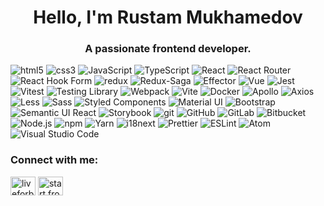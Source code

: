 <h1 align="center">Hello, I'm Rustam Mukhamedov</h1>
<h3 align="center">A passionate frontend developer.</h3>

<p>
<img alt="html5" src="https://img.shields.io/badge/-HTML5-E34F26?style=flat&logo=html5&logoColor=white" />
<img alt="css3" src="https://img.shields.io/badge/-CSS3-1572B6?style=flat&logo=css3&logoColor=white" />
<img alt="JavaScript" src="https://img.shields.io/badge/-JavaScript-F7DF1E?style=flat&logo=javascript&logoColor=white" />
<img alt="TypeScript" src="https://img.shields.io/badge/-TypeScript-007ACC?style=flat&logo=typescript&logoColor=white" />
<img alt="React" src="https://img.shields.io/badge/-React-45b8d8?style=flat&logo=react&logoColor=white" />
<img alt="React Router" src="https://img.shields.io/badge/-React_Router-CA4245?style=flat&logo=react-router&logoColor=white" />
<img alt="React Hook Form" src="https://img.shields.io/badge/-React_Hook_Form-EC5990?style=flat&logo=react-hook-form&logoColor=white" />
<img alt="redux" src="https://img.shields.io/badge/-Redux-764ABC?style=flat&logo=redux&logoColor=white" />
<img alt="Redux-Saga" src="https://img.shields.io/badge/-Redux_Saga-999999?style=flat&logo=redux-saga&logoColor=white" />
<img alt="Effector" src="https://img.shields.io/badge/-Effector-F36001?style=flat&logo=meteor&logoColor=white" />
<img alt="Vue" src="https://img.shields.io/badge/-Vue.js-4FC08D?style=flat&logo=vue.js&logoColor=white" />
<img alt="Jest" src="https://img.shields.io/badge/-Jest-C21325?style=flat&logo=jest&logoColor=white" />
<img alt="Vitest" src="https://img.shields.io/badge/-Vitest-6E9F18?style=flat&logo=vitest&logoColor=white" />
<img alt="Testing Library" src="https://img.shields.io/badge/-Testing_Library-E33332?style=flat&logo=Testing-Library&logoColor=white" />
  
<img alt="Webpack" src="https://img.shields.io/badge/-Webpack-8DD6F9?style=flat&logo=webpack&logoColor=white" />
<img alt="Vite" src="https://img.shields.io/badge/-Vite-646CFF?style=flat&logo=vite&logoColor=white" />
<img alt="Docker" src="https://img.shields.io/badge/-Docker-46a2f1?style=flat&logo=docker&logoColor=white" />
<img alt="Apollo" src="https://img.shields.io/badge/-Apollo%20GraphQL-311C87?style=flat&logo=apollo-graphql&logoColor=white" />
<img alt="Axios" src="https://img.shields.io/badge/-Axios-5A29E4?style=flat&logo=axios&logoColor=white" />
  
<img alt="Less" src="https://img.shields.io/badge/-Less-1D365D?style=flat&logo=less&logoColor=white" />
<img alt="Sass" src="https://img.shields.io/badge/-Sass-CC6699?style=flat&logo=sass&logoColor=white" />
<img alt="Styled Components" src="https://img.shields.io/badge/-Styled_Components-db7092?style=flat&logo=styled-components&logoColor=white" />
<img alt="Material UI" src="https://img.shields.io/badge/-Material_UI-007FFF?style=flat&logo=mui&logoColor=white" />
<img alt="Bootstrap" src="https://img.shields.io/badge/-Bootstrap-7952B3?style=flat&logo=bootstrap&logoColor=white" />
<img alt="Semantic UI React" src="https://img.shields.io/badge/-Semantic_UI_React-35BDB2?style=flat&logo=semantic-ui-react&logoColor=white" />
<img alt="Storybook" src="https://img.shields.io/badge/-Storybook-FF4785?style=flat&logo=storybook&logoColor=white" />
  
<img alt="git" src="https://img.shields.io/badge/-Git-F05032?style=flat&logo=git&logoColor=white" />
<img alt="GitHub" src="https://img.shields.io/badge/-GitHub-181717?style=flat&logo=github&logoColor=white" />
<img alt="GitLab" src="https://img.shields.io/badge/-GitLab-FC6D26?style=flat&logo=gitlab&logoColor=white" />
<img alt="Bitbucket" src="https://img.shields.io/badge/-Bitbucket-0052CC?style=flat&logo=bitbucket&logoColor=white" />

<img alt="Node.js" src="https://img.shields.io/badge/-Node.js-339933?style=flat&logo=Node.js&logoColor=white" />
<img alt="npm" src="https://img.shields.io/badge/-NPM-CB3837?style=flat&logo=npm&logoColor=white" />
<img alt="Yarn" src="https://img.shields.io/badge/-Yarn-2C8EBB?style=flat&logo=Yarn&logoColor=white" />
<img alt="i18next" src="https://img.shields.io/badge/-i18next-26A69A?style=flat&logo=i18next&logoColor=white" />
<img alt="Prettier" src="https://img.shields.io/badge/-Prettier-F7B93E?style=flat&logo=prettier&logoColor=white" />
<img alt="ESLint" src="https://img.shields.io/badge/-ESLint-4B32C3?style=flat&logo=eslint&logoColor=white" />
  
<img alt="Atom" src="https://img.shields.io/badge/-Atom-66595C?style=flat&logo=Atom&logoColor=white" />
<img alt="Visual Studio Code" src="https://img.shields.io/badge/-Visual_Studio_Code-007ACC?style=flat&logo=Visual-Studio-Code&logoColor=white" />
</p>

<h3 align="left">Connect with me:</h3>
<p align="left">
<a href="https://linkedin.com/in/rustam-mukhamedov-739975174" target="blank"><img align="center" src="https://raw.githubusercontent.com/rahuldkjain/github-profile-readme-generator/master/src/images/icons/Social/linked-in-alt.svg" alt="liveforblaze" height="30" width="40" /></a>
<a href="https://instagram.com/start.frontend" target="blank"><img align="center" src="https://raw.githubusercontent.com/rahuldkjain/github-profile-readme-generator/master/src/images/icons/Social/instagram.svg" alt="start.frontend" height="30" width="40" /></a>
</p>

<!--
**LiveForBlaze/LiveForBlaze** is a ✨ _special_ ✨ repository because its `README.md` (this file) appears on your GitHub profile.

Here are some ideas to get you started:

- 🔭 I’m currently working on ...
- 🌱 I’m currently learning ...
- 👯 I’m looking to collaborate on ...
- 🤔 I’m looking for help with ...
- 💬 Ask me about ...
- 📫 How to reach me: ...
- 😄 Pronouns: ...
- ⚡ Fun fact: ...
-->
